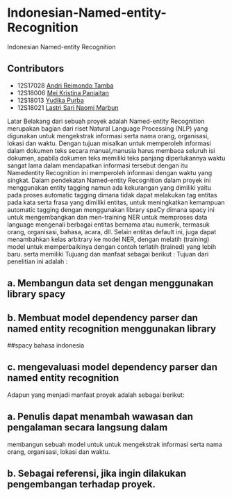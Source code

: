 # Indonesian-Named-entity-Recognition
Indonesian Named-entity Recognition

## Contributors

+ 12S17028 [Andri Reimondo Tamba](@andriraymond)
+ 12S18006 [Mei Kristina Panjaitan](@09mei)
+ 12S18013 [Yudika Purba](@parharangan)
+ 12S18021 [Lastri Sari Naomi Marbun](@LastriMarbun)


 Latar Belakang dari sebuah proyek adalah 
 Named-entity Recognition merupakan bagian dari riset Natural Language Processing (NLP) yang digunakan untuk mengekstrak informasi serta nama orang, organisasi, lokasi dan waktu.
Dengan tujuan misalkan untuk memperoleh informasi dalam dokumen teks secara manual,manusia harus membaca seluruh isi dokumen, apabila dokumen teks memiliki teks panjang
diperlukannya waktu sangat lama dalam mendapatkan informasi tersebut dengan itu Namedentity Recognition ini memperoleh informasi dengan waktu yang singkat. 
Dalam pendekatan Named-entity Recognition dalam proyek ini menggunakan entity tagging namun ada kekurangan yang dimiliki yaitu pada proses automatic tagging dimana tidak dapat
melakukan tag entitas pada kata serta frasa yang dimiliki entitas, untuk meningkatkan kemampuan automatic tagging dengan menggunakan library spaCy dimana spacy ini untuk
mengembangkan dan men-training NER untuk memproses data language mengenali berbagai entitas bernama atau numerik, termasuk orang, organisasi, bahasa, acara, dll. Selain entitas
default ini, juga dapat menambahkan kelas arbitrary ke model NER, dengan melatih (training) model untuk memperbaikinya dengan contoh terlatih (trained) yang lebih baru. serta memiliki Tujuang dan manfaat sebagai berikut : 
Tujuan dari penelitian ini adalah :
## a. Membangun data set dengan menggunakan library spacy
## b. Membuat model dependency parser dan named entity recognition menggunakan library
##spacy bahasa indonesia
## c. mengevaluasi model dependency parser dan named entity recognition

Adapun yang menjadi manfaat proyek adalah sebagai berikut:
## a. Penulis dapat menambah wawasan dan pengalaman secara langsung dalam
membangun sebuah model untuk untuk mengekstrak informasi serta nama orang, organisasi,
lokasi dan waktu.
## b. Sebagai referensi, jika ingin dilakukan pengembangan terhadap proyek.
 

